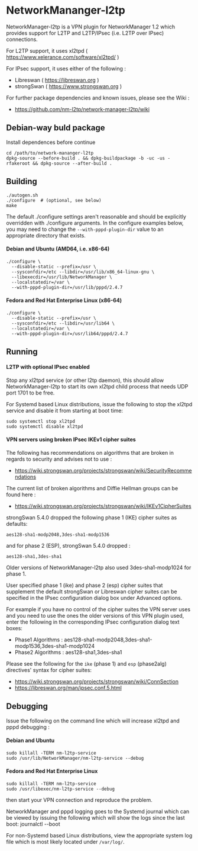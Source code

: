 # NetworkMananger-l2tp

NetworkManager-l2tp is a VPN plugin for NetworkManager 1.2 which provides
support for L2TP and L2TP/IPsec (i.e. L2TP over IPsec) connections.

For L2TP support, it uses xl2tpd ( https://www.xelerance.com/software/xl2tpd/ )

For IPsec support, it uses either of the following :
* Libreswan ( https://libreswan.org )
* strongSwan ( https://www.strongswan.org )

For further package dependencies and known issues, please see the Wiki :
* https://github.com/nm-l2tp/network-manager-l2tp/wiki

## Debian-way buld package
Install dependences before continue

```
cd /path/to/network-mananger-l2tp
dpkg-source --before-build . && dpkg-buildpackage -b -uc -us -rfakeroot && dpkg-source --after-build .
```

## Building

    ./autogen.sh
    ./configure  # (optional, see below)
    make

The default ./configure settings aren't reasonable and should be explicitly
overridden with ./configure arguments. In the configure examples below, you
may need to change the `--with-pppd-plugin-dir` value to an appropriate
directory that exists.

#### Debian and Ubuntu (AMD64, i.e. x86-64)

    ./configure \
      --disable-static --prefix=/usr \
      --sysconfdir=/etc --libdir=/usr/lib/x86_64-linux-gnu \
      --libexecdir=/usr/lib/NetworkManager \
      --localstatedir=/var \
      --with-pppd-plugin-dir=/usr/lib/pppd/2.4.7

#### Fedora and Red Hat Enterprise Linux (x86-64)

    ./configure \
      --disable-static --prefix=/usr \
      --sysconfdir=/etc --libdir=/usr/lib64 \
      --localstatedir=/var \
      --with-pppd-plugin-dir=/usr/lib64/pppd/2.4.7

## Running

#### L2TP with optional IPsec enabled

Stop any xl2tpd service (or other l2tp daemon), this should allow
NetworkManager-l2tp to start its own xl2tpd child process that needs UDP port
1701 to be free.

For Systemd based Linux distributions, issue the following to stop the xl2tpd
service and disable it from starting at boot time:

    sudo systemctl stop xl2tpd
    sudo systemctl disable xl2tpd

#### VPN servers using broken IPsec IKEv1 cipher suites

The following has recommendations on algorithms that are broken in regards to
security and advises not to use :
* https://wiki.strongswan.org/projects/strongswan/wiki/SecurityRecommendations

The current list of broken algorithms and Diffie Hellman groups can be found here :
* https://wiki.strongswan.org/projects/strongswan/wiki/IKEv1CipherSuites

strongSwan 5.4.0 dropped the following phase 1 (IKE) cipher suites as defaults:

    aes128-sha1-modp2048,3des-sha1-modp1536

and for phase 2 (ESP), strongSwan 5.4.0 dropped :

    aes128-sha1,3des-sha1

Older versions of NetworkManager-l2tp also used 3des-sha1-modp1024 for phase 1.

User specified phase 1 (ike) and phase 2 (esp) cipher suites that supplement
the default strongSwan or Libreswan cipher suites can be specified in the
IPsec configuration dialog box under Advanced options.

For example if you have no control of the cipher suites the VPN server uses
and you need to use the ones the older versions of this VPN plugin used, enter
the following in the corresponding IPsec configuration dialog text boxes:

* Phase1 Algorithms : aes128-sha1-modp2048,3des-sha1-modp1536,3des-sha1-modp1024
* Phase2 Algorithms : aes128-sha1,3des-sha1

Please see the following for the `ike` (phase 1) and `esp` (phase2alg)
directives' syntax for cipher suites:

* https://wiki.strongswan.org/projects/strongswan/wiki/ConnSection
* https://libreswan.org/man/ipsec.conf.5.html

## Debugging

Issue the following on the command line which will increase xl2tpd and pppd
debugging :

#### Debian and Ubuntu
    sudo killall -TERM nm-l2tp-service
    sudo /usr/lib/NetworkManager/nm-l2tp-service --debug

#### Fedora and Red Hat Enterprise Linux
    sudo killall -TERM nm-l2tp-service
    sudo /usr/libexec/nm-l2tp-service --debug

then start your VPN connection and reproduce the problem.

NetworkManager and pppd logging goes to the Systemd journal which can be viewed
by issuing the following which will show the logs since the last boot:
    journalctl --boot

For non-Systemd based Linux distributions, view the appropriate system log
file which is most likely located under `/var/log/`.


